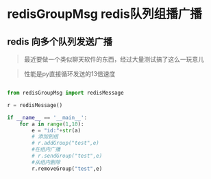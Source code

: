 #  redisGroupMsg redis队列组播广播

##   redis 向多个队列发送广播

>  最近要做一个类似聊天软件的东西，经过大量测试搞了这么一玩意儿

>  性能是py直接循环发送的13倍速度

```python

from redisGroupMsg import redisMessage

r = redisMessage()

if __name__ == '__main__':
    for a in range(1,10):
        e = "id:"+str(a)
        # 添加到组
        # r.addGroup("test",e)
        #在组内广播
        # r.sendGroup("test",e)
        #从组内删除
        r.removeGroup("test",e)

```
